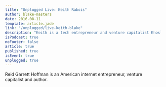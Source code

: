 ```yaml
---
title: "Unplugged Live: Keith Rabois"
author: blake-masters
date: 2016-08-11
template: article.jade
link: "/unplugged/live-keith-blake"
description: "Keith is a tech entrepreneur and venture capitalist Khosla Ventures. He was a part of the early team at PayPal and has held executive positions at Linkedin, Slide, and Square."
isPodcast: true
noFooter: false
article: true
published: true
isEvent: true
unplugged: true
---
```


<p>
  Reid Garrett Hoffman is an American internet entrepreneur, venture capitalist and author.
</p>
